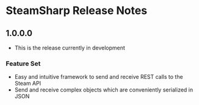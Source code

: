 # SteamSharp Release Notes

## 1.0.0.0

* This is the release currently in development

### Feature Set

* Easy and intuitive framework to send and receive REST calls to the Steam API
* Send and receive complex objects which are conveniently serialized in JSON